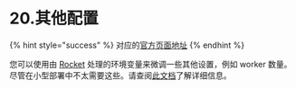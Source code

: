 # 20.其他配置

{% hint style="success" %}
对应的[官方页面地址](https://github.com/dani-garcia/vaultwarden/wiki/Other-configuration)
{% endhint %}

您可以使用由 [Rocket](https://rocket.rs) 处理的环境变量来微调一些其他设置，例如 worker 数量。尽管在小型部署中不太需要这些。请查阅[此文档](https://rocket.rs/guide/configuration/#environment-variables)了解详细信息。
